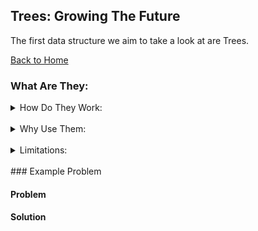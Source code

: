 ## Trees: Growing The Future

The first data structure we aim to take a look at are Trees.

[Back to Home](0-welcome.md)

### What Are They:

<details>
<summary>How Do They Work:</summary>
<br>
A Tree is often used for analyzing a collection of data in a type of order that can show relativity. For example a family tree shows the relation of parent to child.
</details>
<br>

<details>
<summary>Why Use Them:</summary>
<br>

</details>
<br>
<details>
<summary>Limitations:</summary>
<br>

</details>
<br>
### Example Problem

#### Problem

#### Solution